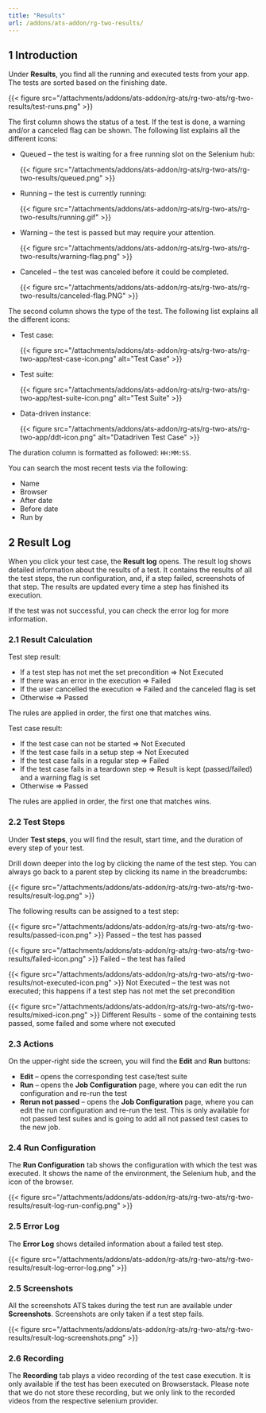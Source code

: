 ```yaml
---
title: "Results"
url: /addons/ats-addon/rg-two-results/
---
```


## 1 Introduction

Under **Results**, you find all the running and executed tests from your app. The tests are sorted based on the finishing date.

{{< figure src="/attachments/addons/ats-addon/rg-ats/rg-two-ats/rg-two-results/test-runs.png" >}}

The first column shows the status of a test. If the test is done, a warning and/or a canceled flag can be shown. The following list explains all the different icons:

*  Queued – the test is waiting for a free running slot on the Selenium hub:

    {{< figure src="/attachments/addons/ats-addon/rg-ats/rg-two-ats/rg-two-results/queued.png" >}}

*  Running – the test is currently running:

    {{< figure src="/attachments/addons/ats-addon/rg-ats/rg-two-ats/rg-two-results/running.gif" >}}
    
*  Warning – the test is passed but may require your attention.

    {{< figure src="/attachments/addons/ats-addon/rg-ats/rg-two-ats/rg-two-results/warning-flag.png" >}}
    
*  Canceled – the test was canceled before it could be completed.

    {{< figure src="/attachments/addons/ats-addon/rg-ats/rg-two-ats/rg-two-results/canceled-flag.PNG" >}}
    

The second column shows the type of the test. The following list explains all the different icons:

*  Test case:

    {{< figure src="/attachments/addons/ats-addon/rg-ats/rg-two-ats/rg-two-app/test-case-icon.png" alt="Test Case" >}}

*  Test suite:

    {{< figure src="/attachments/addons/ats-addon/rg-ats/rg-two-ats/rg-two-app/test-suite-icon.png" alt="Test Suite" >}} 

*  Data-driven instance:

    {{< figure src="/attachments/addons/ats-addon/rg-ats/rg-two-ats/rg-two-app/ddt-icon.png" alt="Datadriven Test Case" >}}

The duration column is formatted as followed: `HH:MM:SS`.

You can search the most recent tests via the following:

* Name
* Browser
* After date
* Before date
* Run by

## 2 Result Log

When you click your test case, the **Result log** opens. The result log shows detailed information about the results of a test. It contains the results of all the test steps, the run configuration, and, if a step failed, screenshots of that step. The results are updated every time a step has finished its execution.

If the test was not successful, you can check the error log for more information.

### 2.1 Result Calculation

Test step result:

* If a test step has not met the set precondition => Not Executed
* If there was an error in the execution => Failed
* If the user cancelled the execution => Failed and the canceled flag is set
* Otherwise => Passed

The rules are applied in order, the first one that matches wins.

Test case result:

* If the test case can not be started  => Not Executed
* If the test case fails in a setup step => Not Executed
* If the test case fails in a regular step => Failed
* If the test case fails in a teardown step => Result is kept (passed/failed) and a warning flag is set
* Otherwise => Passed

The rules are applied in order, the first one that matches wins.

### 2.2 Test Steps

Under **Test steps**, you will find the result, start time, and the duration of every step of your test.

Drill down deeper into the log by clicking the name of the test step. You can always go back to a parent step by clicking its name in the breadcrumbs:

{{< figure src="/attachments/addons/ats-addon/rg-ats/rg-two-ats/rg-two-results/result-log.png" >}}

The following results can be assigned to a test step:

{{< figure src="/attachments/addons/ats-addon/rg-ats/rg-two-ats/rg-two-results/passed-icon.png" >}}  Passed – the test has passed

{{< figure src="/attachments/addons/ats-addon/rg-ats/rg-two-ats/rg-two-results/failed-icon.png" >}}  Failed – the test has failed

{{< figure src="/attachments/addons/ats-addon/rg-ats/rg-two-ats/rg-two-results/not-executed-icon.png" >}}  Not Executed – the test was not executed; this happens if a test step has not met the set precondition

{{< figure src="/attachments/addons/ats-addon/rg-ats/rg-two-ats/rg-two-results/mixed-icon.png" >}}  Different Results - some of the containing tests passed, some failed and some where not executed

### 2.3 Actions

On the upper-right side the screen, you will find the **Edit** and **Run** buttons:

* **Edit** – opens the corresponding test case/test suite
* **Run** – opens the **Job Configuration** page, where you can edit the run configuration and re-run the test
* **Rerun not passed** – opens the **Job Configuration** page, where you can edit the run configuration and re-run the test. This is only available for not passed test suites and is going to add all not passed test cases to the new job.

### 2.4 Run Configuration

The **Run Configuration** tab shows the configuration with which the test was executed. It shows the name of the environment, the Selenium hub, and the icon of the browser.

{{< figure src="/attachments/addons/ats-addon/rg-ats/rg-two-ats/rg-two-results/result-log-run-config.png" >}}

### 2.5 Error Log

The **Error Log** shows detailed information about a failed test step.

{{< figure src="/attachments/addons/ats-addon/rg-ats/rg-two-ats/rg-two-results/result-log-error-log.png" >}}

### 2.5 Screenshots

All the screenshots ATS takes during the test run are available under **Screenshots**. Screenshots are only taken if a test step fails.

{{< figure src="/attachments/addons/ats-addon/rg-ats/rg-two-ats/rg-two-results/result-log-screenshots.png" >}}

### 2.6 Recording

The **Recording** tab plays a video recording of the test case execution. It is only available if the test has been executed on Browserstack. Please note that we do not store these recording, but we only link to the recorded videos from the respective selenium provider.
